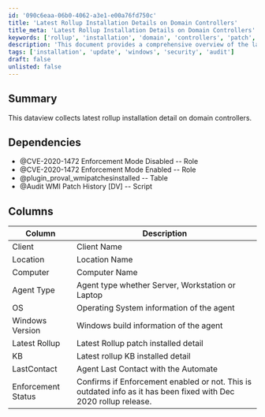 ```yaml
---
id: '090c6eaa-06b0-4062-a3e1-e00a76fd750c'
title: 'Latest Rollup Installation Details on Domain Controllers'
title_meta: 'Latest Rollup Installation Details on Domain Controllers'
keywords: ['rollup', 'installation', 'domain', 'controllers', 'patch', 'audit']
description: 'This document provides a comprehensive overview of the latest rollup installation details on domain controllers, including dependencies, columns of data collected, and the significance of the information gathered.'
tags: ['installation', 'update', 'windows', 'security', 'audit']
draft: false
unlisted: false
---
```

## Summary

This dataview collects latest rollup installation detail on domain controllers.

## Dependencies

- @CVE-2020-1472 Enforcement Mode Disabled -- Role
- @CVE-2020-1472 Enforcement Mode Enabled -- Role
- @plugin_proval_wmipatchesinstalled -- Table
- @Audit WMI Patch History [DV] -- Script

## Columns

| Column            | Description                                             |
|-------------------|---------------------------------------------------------|
| Client            | Client Name                                            |
| Location          | Location Name                                          |
| Computer          | Computer Name                                          |
| Agent Type        | Agent type whether Server, Workstation or Laptop       |
| OS                | Operating System information of the agent              |
| Windows Version    | Windows build information of the agent                 |
| Latest Rollup     | Latest Rollup patch installed detail                   |
| KB                | Latest rollup KB installed detail                      |
| LastContact       | Agent Last Contact with the Automate                   |
| Enforcement Status | Confirms if Enforcement enabled or not. This is outdated info as it has been fixed with Dec 2020 rollup release. |






